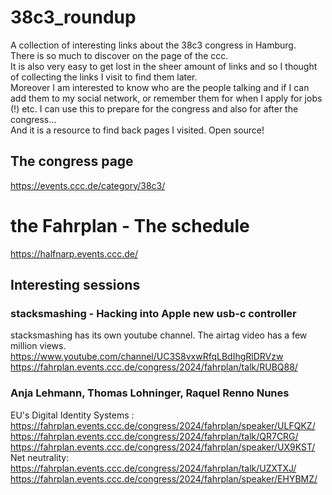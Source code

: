# 38c3_roundup
A collection of interesting links about the 38c3 congress in Hamburg.  
There is so much to discover on the page of the ccc.  
It is also very easy to get lost in the sheer amount of links and so I thought of collecting the links I visit to find them later.  
Moreover I am interested to know who are the people talking and if I can add them to my social network, or remember them for when I apply for jobs (!) etc. 
I can use this to prepare for the congress and also for after the congress...   
And it is a resource to find back pages I visited. Open source!


## The congress page
https://events.ccc.de/category/38c3/  

# the Fahrplan - The schedule
https://halfnarp.events.ccc.de/

## Interesting sessions

### stacksmashing - Hacking into Apple new usb-c controller
stacksmashing has its own youtube channel. The airtag video has a few million views.  
https://www.youtube.com/channel/UC3S8vxwRfqLBdIhgRlDRVzw  
https://fahrplan.events.ccc.de/congress/2024/fahrplan/talk/RUBQ88/  

### Anja Lehmann, Thomas Lohninger, Raquel Renno Nunes 
EU's Digital Identity Systems :  
https://fahrplan.events.ccc.de/congress/2024/fahrplan/speaker/ULFQKZ/  
https://fahrplan.events.ccc.de/congress/2024/fahrplan/talk/QR7CRG/  
https://fahrplan.events.ccc.de/congress/2024/fahrplan/speaker/UX9KST/
Net neutrality:  
https://fahrplan.events.ccc.de/congress/2024/fahrplan/talk/UZXTXJ/
https://fahrplan.events.ccc.de/congress/2024/fahrplan/speaker/EHYBMZ/

